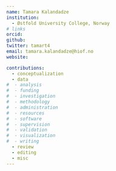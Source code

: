 ```yaml
---
name: Tamara Kalandadze
institution:
  - Østfold University College, Norway
# links
orcid:
github:
twitter: tamart4
email: tamara.kalandadze@hiof.no
website:

contributions:
  - ​conceptualization
  - data
#  - analysis
#  - funding​
#  - ​investigation
#  - ​methodology
#  - administration​
#  - ​resources
#  - ​software
#  - supervision
#  - validation
#  - ​visualization
#  - writing
  - review
  - editing
  - misc
---
```


